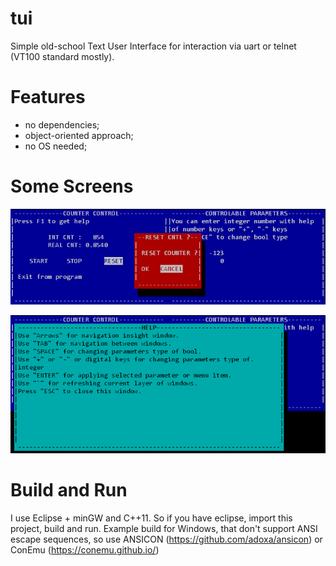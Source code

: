 # tui
Simple old-school Text User Interface for interaction via uart or telnet (VT100 standard mostly).

# Features
- no dependencies;
- object-oriented approach;
- no OS needed; 

# Some Screens
![](img/tui_demo_0.png)

![](img/tui_demo_1.png)

# Build and Run
I use Eclipse + minGW and C++11. So if you have eclipse, import this project, build and run.
Example build for Windows, that don't support ANSI escape sequences, so use ANSICON (https://github.com/adoxa/ansicon) or ConEmu (https://conemu.github.io/)
